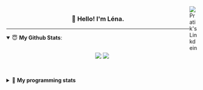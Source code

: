 <!--
<a href="https://twitter.com" target="_blank" rel="nofollow">
 <img align="right" alt="Pratik's Twitter" width="22px" src="https://cdn.jsdelivr.net/npm/simple-icons@v3/icons/twitter.svg" />
</a> 

-->
<a href="https://www.linkedin.com/in/lenagiacalone/" target="_blank" rel="nofollow">
 <img align="right" alt="Pratik's Linkdein" width="22px" src="https://cdn.jsdelivr.net/npm/simple-icons@v3/icons/linkedin.svg" />
</a>



<h3 align="center">👋 Hello! I'm Léna.</h3>

---

<!--
**lgiacalo/lgiacalo** is a ✨ _special_ ✨ repository because its `README.md` (this file) appears on your GitHub profile.

Here are some ideas to get you started:

- 🔭 I’m currently working on ...
- 🌱 I’m currently learning ...
- 👯 I’m looking to collaborate on ...
- 🤔 I’m looking for help with ...
- 💬 Ask me about ...
- 📫 How to reach me: ...
- 😄 Pronouns: ...
- ⚡ Fun fact: ...
-->

<details open>
 <summary> 😇 <b>My Github Stats</b>: </summary>
<br>
<p align = "center">
  <img src = "https://github-readme-stats.vercel.app/api?username=lgiacalo&show_icons=true&theme=nord" width="420">
  <img src = "https://github-readme-stats.vercel.app/api/top-langs/?username=lgiacalo&layout=compact&theme=nord">
</p>
 
<br>
<p align = "center">
  <imp src = "https://github-readme-stats.vercel.app/api/wakatime?username=lgiacalo&theme=nord">
</p>

</details>

<details>
 <summary>🤖 <b>My programming stats</b></summary>
 <br>
 
<!--START_SECTION:waka-->
![Lines of code](https://img.shields.io/badge/From%20Hello%20World%20I%27ve%20Written-966386%20lines%20of%20code-blue)

**🐱 My GitHub Data** 

> 🏆 1,070 Contributions in the Year 2021
 > 
> 📦 297.5 kB Used in GitHub's Storage 
 > 
> 🚫 Not Opted to Hire
 > 
> 📜 44 Public Repositories 
 > 
> 🔑 34 Private Repositories  
 > 
**I'm an Early 🐤** 

```text
🌞 Morning    138 commits    █████░░░░░░░░░░░░░░░░░░░░   20.57% 
🌆 Daytime    351 commits    █████████████░░░░░░░░░░░░   52.31% 
🌃 Evening    175 commits    ██████░░░░░░░░░░░░░░░░░░░   26.08% 
🌙 Night      7 commits      ░░░░░░░░░░░░░░░░░░░░░░░░░   1.04%

```
📅 **I'm Most Productive on Thursday** 

```text
Monday       103 commits    ███░░░░░░░░░░░░░░░░░░░░░░   15.35% 
Tuesday      74 commits     ██░░░░░░░░░░░░░░░░░░░░░░░   11.03% 
Wednesday    133 commits    █████░░░░░░░░░░░░░░░░░░░░   19.82% 
Thursday     146 commits    █████░░░░░░░░░░░░░░░░░░░░   21.76% 
Friday       78 commits     ███░░░░░░░░░░░░░░░░░░░░░░   11.62% 
Saturday     30 commits     █░░░░░░░░░░░░░░░░░░░░░░░░   4.47% 
Sunday       107 commits    ████░░░░░░░░░░░░░░░░░░░░░   15.95%

```


📊 **This Week I Spent My Time On** 

```text
⌚︎ Time Zone: Europe/Paris

💬 Programming Languages: 
JavaScript               22 hrs 51 mins      ████████████████████████░   96.57% 
Markdown                 19 mins             ░░░░░░░░░░░░░░░░░░░░░░░░░   1.38% 
Other                    17 mins             ░░░░░░░░░░░░░░░░░░░░░░░░░   1.24% 
Bash                     7 mins              ░░░░░░░░░░░░░░░░░░░░░░░░░   0.53% 
Vue.js                   3 mins              ░░░░░░░░░░░░░░░░░░░░░░░░░   0.26%

🔥 Editors: 
VS Code                  23 hrs 40 mins      █████████████████████████   100.0%

🐱‍💻 Projects: 
augmentation_capital     21 hrs 44 mins      ███████████████████████░░   91.84% 
pappers-engine           1 hr 7 mins         █░░░░░░░░░░░░░░░░░░░░░░░░   4.76% 
testPoc                  23 mins             ░░░░░░░░░░░░░░░░░░░░░░░░░   1.65% 
Work                     19 mins             ░░░░░░░░░░░░░░░░░░░░░░░░░   1.36% 
pappers                  3 mins              ░░░░░░░░░░░░░░░░░░░░░░░░░   0.26%

💻 Operating System: 
Mac                      23 hrs 40 mins      █████████████████████████   100.0%

```

**I Mostly Code in C** 

```text
C                        26 repos            ████████░░░░░░░░░░░░░░░░░   32.1% 
JavaScript               16 repos            █████░░░░░░░░░░░░░░░░░░░░   19.75% 
HTML                     8 repos             ██░░░░░░░░░░░░░░░░░░░░░░░   9.88% 
Shell                    8 repos             ██░░░░░░░░░░░░░░░░░░░░░░░   9.88% 
C++                      4 repos             █░░░░░░░░░░░░░░░░░░░░░░░░   4.94%

```


**Timeline**

![Chart not found](https://raw.githubusercontent.com/lgiacalo/lgiacalo/main/charts/bar_graph.png) 


 Last Updated on 16/11/2021
<!--END_SECTION:waka-->

</details>
